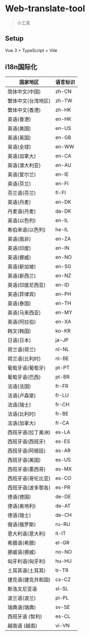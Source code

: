 # Web-translate-tool
> 小工具

## Setup

Vue 3 + TypeScript + Vite

## i18n国际化

| 国家地区           | 语言标识 |
| ------------------ | -------- |
| 简体中文(中国)     | zh-CN    |
| 繁体中文(台湾地区) | zh-TW    |
| 繁体中文(香港)     | zh-HK    |
| 英语(香港)         | en-HK    |
| 英语(美国)         | en-US    |
| 英语(英国)         | en-GB    |
| 英语(全球)         | en-WW    |
| 英语(加拿大)       | en-CA    |
| 英语(澳大利亚)     | en-AU    |
| 英语(爱尔兰)       | en-IE    |
| 英语(芬兰)         | en-FI    |
| 芬兰语(芬兰)       | fi-FI    |
| 英语(丹麦)         | en-DK    |
| 丹麦语(丹麦)       | da-DK    |
| 英语(以色列)       | en-IL    |
| 希伯来语(以色列)   | he-IL    |
| 英语(南非)         | en-ZA    |
| 英语(印度)         | en-IN    |
| 英语(挪威)         | en-NO    |
| 英语(新加坡)       | en-SG    |
| 英语(新西兰)       | en-NZ    |
| 英语(印度尼西亚)   | en-ID    |
| 英语(菲律宾)       | en-PH    |
| 英语(泰国)         | en-TH    |
| 英语(马来西亚)     | en-MY    |
| 英语(阿拉伯)       | en-XA    |
| 韩文(韩国)         | ko-KR    |
| 日语(日本)         | ja-JP    |
| 荷兰语(荷兰)       | nl-NL    |
| 荷兰语(比利时)     | nl-BE    |
| 葡萄牙语(葡萄牙)   | pt-PT    |
| 葡萄牙语(巴西)     | pt-BR    |
| 法语(法国)         | fr-FR    |
| 法语(卢森堡)       | fr-LU    |
| 法语(瑞士)         | fr-CH    |
| 法语(比利时)       | fr-BE    |
| 法语(加拿大)       | fr-CA    |
| 西班牙语(拉丁美洲) | es-LA    |
| 西班牙语(西班牙)   | es-ES    |
| 西班牙语(阿根廷)   | es-AR    |
| 西班牙语(美国)     | es-US    |
| 西班牙语(墨西哥)   | es-MX    |
| 西班牙语(哥伦比亚) | es-CO    |
| 西班牙语(波多黎各) | es-PR    |
| 德语(德国)         | de-DE    |
| 德语(奥地利)       | de-AT    |
| 德语(瑞士)         | de-CH    |
| 俄语(俄罗斯)       | ru-RU    |
| 意大利语(意大利)   | it-IT    |
| 希腊语(希腊)       | el-GR    |
| 挪威语(挪威)       | no-NO    |
| 匈牙利语(匈牙利)   | hu-HU    |
| 土耳其语(土耳其)   | tr-TR    |
| 捷克语(捷克共和国) | cs-CZ    |
| 斯洛文尼亚语       | sl-SL    |
| 波兰语(波兰)       | pl-PL    |
| 瑞典语(瑞典)       | sv-SE    |
| 西班牙语 (智利)    | es-CL    |
| 越南语 (越南)      | vi-VN    |
